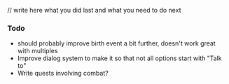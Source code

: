 // write here what you did last and what you need to do next

### Todo

- should probably improve birth event a bit further, doesn't work great with multiples
- Improve dialog system to make it so that not all options start with "Talk to"
- Write quests involving combat?
